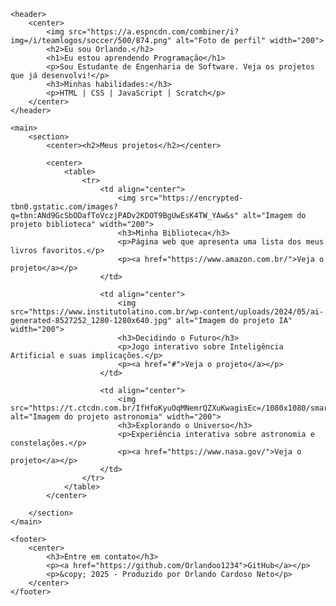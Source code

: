 <!DOCTYPE html>
<html lang="pt-BR">
<head>
    <meta charset="UTF-8">
    <title>Meu Portfólio</title>
</head>
<body>

    <header>
        <center>
            <img src="https://a.espncdn.com/combiner/i?img=/i/teamlogos/soccer/500/874.png" alt="Foto de perfil" width="200">
            <h2>Eu sou Orlando.</h2>
            <h1>Eu estou aprendendo Programação</h1>
            <p>Sou Estudante de Engenharia de Software. Veja os projetos que já desenvolvi!</p>
            <h3>Minhas habilidades:</h3>
            <p>HTML | CSS | JavaScript | Scratch</p>
        </center>
    </header>

    <main>
        <section>
            <center><h2>Meus projetos</h2></center>

            <center>
                <table>
                    <tr>
                        <td align="center">
                            <img src="https://encrypted-tbn0.gstatic.com/images?q=tbn:ANd9GcSbODafToVczjPADv2KDOT9BgUwEsK4TW_YAw&s" alt="Imagem do projeto biblioteca" width="200">
                            <h3>Minha Biblioteca</h3>
                            <p>Página web que apresenta uma lista dos meus livros favoritos.</p>
                            <p><a href="https://www.amazon.com.br/">Veja o projeto</a></p>
                        </td>

                        <td align="center">
                            <img src="https://www.institutolatino.com.br/wp-content/uploads/2024/05/ai-generated-8527252_1280-1280x640.jpg" alt="Imagem do projeto IA" width="200">
                            <h3>Decidindo o Futuro</h3>
                            <p>Jogo interativo sobre Inteligência Artificial e suas implicações.</p>
                            <p><a href="#">Veja o projeto</a></p>
                        </td>

                        <td align="center">
                            <img src="https://t.ctcdn.com.br/IfHfoKyuOqMNemrQZXuKwagisEc=/1080x1080/smart/i490082.jpeg" alt="Imagem do projeto astronomia" width="200">
                            <h3>Explorando o Universo</h3>
                            <p>Experiência interativa sobre astronomia e constelações.</p>
                            <p><a href="https://www.nasa.gov/">Veja o projeto</a></p>
                        </td>
                    </tr>
                </table>
            </center>

        </section>
    </main>

    <footer>
        <center>
            <h3>Entre em contato</h3>
            <p><a href="https://github.com/Orlandoo1234">GitHub</a></p>
            <p>&copy; 2025 - Produzido por Orlando Cardoso Neto</p>
        </center>
    </footer>

</body>
</html>
